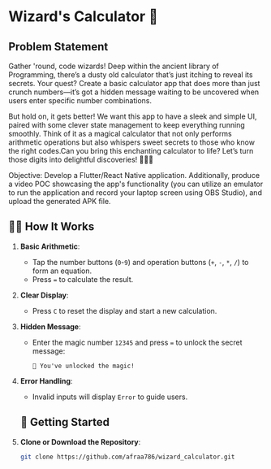 # Wizard's Calculator 🔮

## Problem Statement
Gather 'round, code wizards! Deep within the ancient library of Programming, there’s a dusty old calculator that’s just itching to reveal its secrets. Your quest? Create a basic calculator app that does more than just crunch numbers—it’s got a hidden message waiting to be uncovered when users enter specific number combinations.

But hold on, it gets better! We want this app to have a sleek and simple UI, paired with some clever state management to keep everything running smoothly. Think of it as a magical calculator that not only performs arithmetic operations but also whispers sweet secrets to those who know the right codes.Can you bring this enchanting calculator to life? Let’s turn those digits into delightful discoveries! 🧙‍♂️✨

Objective: Develop a Flutter/React Native application. Additionally, produce a video POC showcasing the app's functionality (you can utilize an emulator to run the application and record your laptop screen using OBS Studio), and upload the generated APK file. 

## 🧙‍♂️ How It Works
1. **Basic Arithmetic**:
   - Tap the number buttons (`0`-`9`) and operation buttons (`+`, `-`, `*`, `/`) to form an equation.
   - Press `=` to calculate the result.

2. **Clear Display**:
   - Press `C` to reset the display and start a new calculation.

3. **Hidden Message**:
   - Enter the magic number `12345` and press `=` to unlock the secret message:
     ```
     🧙 You've unlocked the magic!
     ```
4. **Error Handling**:
   - Invalid inputs will display `Error` to guide users.
  
   ## 🔧 Getting Started
   
1. **Clone or Download the Repository**:
   ```bash
   git clone https://github.com/afraa786/wizard_calculator.git
